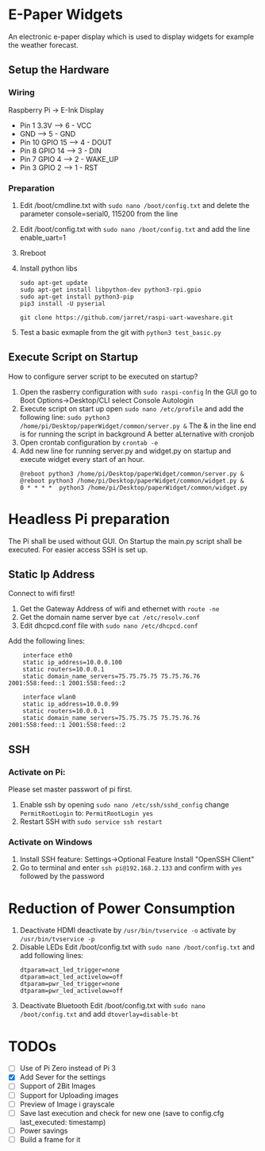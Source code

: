# E-Paper Widgets
An electronic e-paper display which is used to display widgets for example the weather forecast.

## Setup the Hardware
### Wiring
Raspberry Pi -> E-Ink Display

- Pin 1 3.3V	--> 6 - VCC
- GND		--> 5 - GND
- Pin 10 GPIO 15	--> 4 - DOUT
- Pin 8 GPIO 14	--> 3 - DIN
- Pin 7 GPIO 4	--> 2 - WAKE_UP
- Pin 3 GPIO 2	--> 1 - RST

### Preparation
1. Edit /boot/cmdline.txt with ```sudo nano /boot/config.txt``` and delete the parameter 
console=serial0, 115200 from the line

2. Edit /boot/config.txt with ```sudo nano /boot/config.txt``` and add the line enable_uart=1
   
3. Rreboot

4. Install python libs
   ```
   sudo apt-get update
   sudp apt-get install libpython-dev python3-rpi.gpio
   sudo apt-get install python3-pip
   pip3 install -U pyserial

   git clone https://github.com/jarret/raspi-uart-waveshare.git
   ```
5. Test a basic exmaple from the git with ```python3 test_basic.py```
   
## Execute Script on Startup
How to configure server script to be executed on startup?
1. Open the rasberry configuration with ```sudo raspi-config``` 
   In the GUI go to Boot Options->Desktop/CLI select Console Autologin
2. Execute script on start up
   open ```sudo nano /etc/profile``` and add the following line:
   ```sudo python3 /home/pi/Desktop/paperWidget/common/server.py &```
   The & in the line end is for running the script in background
A better aLternative with cronjob
1. Open crontab configuration by ```crontab -e```
2. Add new line for running server.py and widget.py on startup and execute widget every start of an hour.
   ```
   @reboot python3 /home/pi/Desktop/paperWidget/common/server.py &
   @reboot python3 /home/pi/Desktop/paperWidget/common/widget.py &
   0 * * * *  python3 /home/pi/Desktop/paperWidget/common/widget.py
   ```

# Headless Pi preparation
The Pi shall be used without GUI. On Startup the main.py script shall be executed. For easier access SSH is set up.
## Static Ip Address
Connect to wifi first!
1. Get the Gateway Address of wifi and ethernet with ```route -ne```
2. Get the domain name server bye ```cat /etc/resolv.conf```
3. Edit dhcpcd.conf file with ```sudo nano /etc/dhcpcd.conf```

Add the following lines:
```
    interface eth0
    static ip_address=10.0.0.100
    static routers=10.0.0.1
    static domain_name_servers=75.75.75.75 75.75.76.76 2001:558:feed::1 2001:558:feed::2

    interface wlan0
    static ip_address=10.0.0.99
    static routers=10.0.0.1
    static domain_name_servers=75.75.75.75 75.75.76.76 2001:558:feed::1 2001:558:feed::2
``` 

## SSH
### Activate on Pi:
Please set master passwort of pi first.
1. Enable ssh by opening ```sudo nano /etc/ssh/sshd_config``` change
```PermitRootLogin``` to: ```PermitRootLogin yes```
2. Restart SSH with ```sudo service ssh restart```

### Activate on Windows
1. Install SSH feature: 
   Settings->Optional Feature Install "OpenSSH Client"
2. Go to terminal and enter ```ssh pi@192.168.2.133``` and confirm with ```yes``` followed by the password

# Reduction of Power Consumption
1. Deactivate HDMI
   deactivate by ```/usr/bin/tvservice -o```
   activate by ```/usr/bin/tvservice -p```
2. Disable LEDs
   Edit /boot/config.txt with ```sudo nano /boot/config.txt``` and add following lines:
    ```
    dtparam=act_led_trigger=none
    dtparam=act_led_activelow=off
    dtparam=pwr_led_trigger=none
    dtparam=pwr_led_activelow=off
    ```
3. Deactivate Bluetooth 
   Edit /boot/config.txt with ```sudo nano /boot/config.txt``` and add ```dtoverlay=disable-bt```

# TODOs
- [ ] Use of Pi Zero instead of Pi 3
- [x] Add Sever for the settings
- [ ] Support of 2Bit Images
- [ ] Support for Uploading images
- [ ] Preview of Image i grayscale
- [ ] Save last execution and check for new one (save to config.cfg last_executed: timestamp)
- [ ] Power savings
- [ ] Build a frame for it
